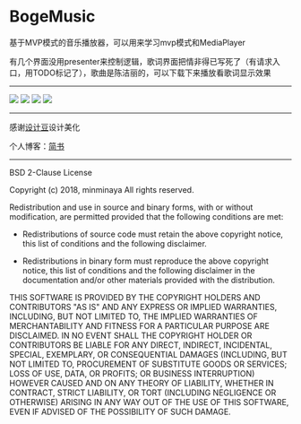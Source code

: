 # BogeMusic
基于MVP模式的音乐播放器，可以用来学习mvp模式和MediaPlayer

有几个界面没用presenter来控制逻辑，歌词界面把情非得已写死了（有请求入口，用TODO标记了），歌曲是陈洁丽的，可以下载下来播放看歌词显示效果

------

![](Screenshot_2017-06-27-17-43-47.png)
![](Screenshot_2017-06-27-17-43-52.png)
![](Screenshot_2017-06-27-17-43-57.png)
![](Screenshot_2017-06-27-17-44-01.png)


-------


感谢[设计豆](http://www.zcool.com.cn/u/15006487)设计美化

个人博客：[简书](http://www.jianshu.com/u/43a04ef9d4c6)


----


BSD 2-Clause License

Copyright (c) 2018, minminaya
All rights reserved.

Redistribution and use in source and binary forms, with or without
modification, are permitted provided that the following conditions are met:

* Redistributions of source code must retain the above copyright notice, this
  list of conditions and the following disclaimer.

* Redistributions in binary form must reproduce the above copyright notice,
  this list of conditions and the following disclaimer in the documentation
  and/or other materials provided with the distribution.

THIS SOFTWARE IS PROVIDED BY THE COPYRIGHT HOLDERS AND CONTRIBUTORS "AS IS"
AND ANY EXPRESS OR IMPLIED WARRANTIES, INCLUDING, BUT NOT LIMITED TO, THE
IMPLIED WARRANTIES OF MERCHANTABILITY AND FITNESS FOR A PARTICULAR PURPOSE ARE
DISCLAIMED. IN NO EVENT SHALL THE COPYRIGHT HOLDER OR CONTRIBUTORS BE LIABLE
FOR ANY DIRECT, INDIRECT, INCIDENTAL, SPECIAL, EXEMPLARY, OR CONSEQUENTIAL
DAMAGES (INCLUDING, BUT NOT LIMITED TO, PROCUREMENT OF SUBSTITUTE GOODS OR
SERVICES; LOSS OF USE, DATA, OR PROFITS; OR BUSINESS INTERRUPTION) HOWEVER
CAUSED AND ON ANY THEORY OF LIABILITY, WHETHER IN CONTRACT, STRICT LIABILITY,
OR TORT (INCLUDING NEGLIGENCE OR OTHERWISE) ARISING IN ANY WAY OUT OF THE USE
OF THIS SOFTWARE, EVEN IF ADVISED OF THE POSSIBILITY OF SUCH DAMAGE.

